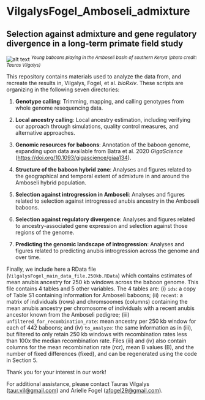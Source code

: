 # VilgalysFogel_Amboseli_admixture
## Selection against admixture and gene regulatory divergence in a long-term primate field study

![alt text](https://github.com/TaurVil/VilgalysFogel_Amboseli_admixture/blob/main/baboon.jpg?raw=true)
<sup>*Young baboons playing in the Amboseli basin of southern Kenya (photo credit: Tauras Vilgalys)*</sup>

This repository contains materials used to analyze the data from, and recreate the results in, Vilgalys, Fogel, et al. *bioRxiv*. These scripts are organizing in the following seven directories: 

1. **Genotype calling**: Trimming, mapping, and calling genotypes from whole genome resequencing data.

2. **Local ancestry calling**: Local ancestry estimation, including verifying our approach through simulations, quality control measures, and alternative approaches. 

3. **Genomic resources for baboons**: Annotation of the baboon genome, expanding upon data available from Batra et al. 2020 *GigaScience* (https://doi.org/10.1093/gigascience/giaa134). 

4. **Structure of the baboon hybrid zone**: Analyses and figures related to the geographical and temporal extent of admixture in and around the Amboseli hybrid population.

5. **Selection against introgression in Amboseli**: Analyses and figures related to selection against introgressed anubis ancestry in the Amboseli baboons. 

6. **Selection against regulatory divergence**: Analyses and figures related to ancestry-associated gene expression and selection against those regions of the genome.  

7. **Predicting the genomic landscape of introgression**: Analyses and figures related to predicting anubis introgression across the genome and over time. 

Finally, we include here a RData file (`VilgalysFogel_main_data_file.250kb.RData`) which contains estimates of mean anubis ancestry for 250 kb windows across the baboon genome. This file contains 4 tables and 5 other variables. The 4 tables are: (i) `ids`: a copy of Table S1 containing information for Amboseli baboons; (ii) `recent`: a matrix of individuals (rows) and chromsoomes (columns) containing the mean anubis ancestry per chromosome of individuals with a recent anubis ancestor known from the Amboseli pedigree; (iii) `unfiltered_for_recombination_rate`: mean ancestry per 250 kb window for each of 442 baboons; and (iv) `to_analyze`: the same information as in (iii), but filtered to only retain 250 kb windows with recombination rates less than 100x the median recombination rate. Files (iii) and (iv) also contain columns for the mean recombination rate (rcr), mean B values (B), and the number of fixed differences (fixed), and can be regenerated using the code in Section 5. 

Thank you for your interest in our work!

For additional assistance, please contact Tauras Vilgalys (taur.vil@gmail.com) and Arielle Fogel (afogel29@gmail.com). 
